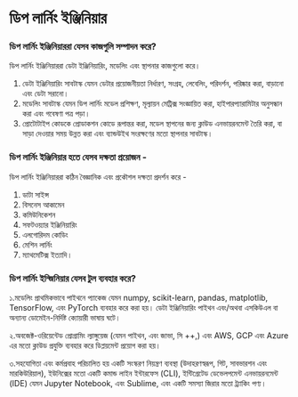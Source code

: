 # ডিপ লার্নিং ইঞ্জিনিয়ার

### ডিপ লার্নিং ইঞ্জিনিয়াররা যেসব কাজগুলি সম্পাদন করে? 

ডিপ লার্নিং ইঞ্জিনিয়াররা ডেটা ইঞ্জিনিয়ারিং, মডেলিং এবং স্থাপনার কাজগুলো করে।

1. ডেটা ইঞ্জিনিয়ারিং সাবটাস্ক যেমন ডেটার প্রয়োজনীয়তা নির্ধারণ, সংগ্রহ, লেবেলিং, পরিদর্শন, পরিষ্কার করা, বাড়ানো এবং ডেটা সরানো।
2. মডেলিং সাবটাস্ক যেমন ডিপ লার্নিং মডেল প্রশিক্ষণ, মূল্যায়ন মেট্রিক্স সংজ্ঞায়িত করা, হাইপারপ্যারামিটার অনুসন্ধান করা এবং গবেষণা পত্র পড়া।
3. প্রোটোটাইপ কোডকে প্রোডাকশন কোডে রূপান্তর করা, মডেল স্থাপনের জন্য ক্লাউড এনভায়রনমেন্ট তৈরি করা, বা সাড়া দেওয়ার সময় উন্নত করা এবং ব্যান্ডউইথ সংরক্ষণের মতো স্থাপনার সাবটাস্ক।

### ডিপ লার্নিং ইঞ্জিনিয়ার হতে যেসব দক্ষতা প্রয়োজন - 

ডিপ লার্নিং ইঞ্জিনিয়াররা কঠিন বৈজ্ঞানিক এবং প্রকৌশল দক্ষতা প্রদর্শন করে - 

1. ডাটা সাইন্স 
2. বিসনেস আকামেন 
3. কমিউনিকেশন 
4. সফটওয়্যার ইঞ্জিনিয়ারিং 
5. এলগোরিদম কোডিং 
6. মেশিন লার্নিং 
7. ম্যাথমেটিক্স ইত্যাদি।

### ডিপ লার্নিং ইন্জিনিয়ার যেসব টুল ব্যবহার করে?

১.মডেলিং প্রাথমিকভাবে পাইথনে প্যাকেজ যেমন numpy, scikit-learn, pandas, matplotlib, TensorFlow, এবং PyTorch ব্যবহার করে করা হয়। ডেটা ইঞ্জিনিয়ারিং পাইথন এবং/অথবা এসকিউএল বা অন্যান্য ডোমেইন-নির্দিষ্ট ক্যোয়ারী ভাষায় ঘটে।

২.অবজেক্ট-ওরিয়েন্টেড প্রোগ্রামিং ল্যাঙ্গুয়েজ \(যেমন পাইথন, এবং জাভা, সি ++,\) এবং AWS, GCP এবং Azure এর মতো ক্লাউড প্রযুক্তি ব্যবহার করে ডিপ্লয়মেন্ট প্রয়োগ করা হয়।

৩.সহযোগিতা এবং কর্মপ্রবাহ পরিচালিত হয় একটি সংস্করণ নিয়ন্ত্রণ ব্যবস্থা \(উদাহরণস্বরূপ, গিট, সাবভারশন এবং মারকিউরিয়াল\), ইউনিক্সের মতো একটি কমান্ড লাইন ইন্টারফেস \(CLI\), ইন্টিগ্রেটেড ডেভেলপমেন্ট এনভায়রনমেন্ট \(IDE\) যেমন Jupyter Notebook, এবং Sublime, এবং একটি সমস্যা জিরার মতো ট্র্যাকিং পণ্য।


